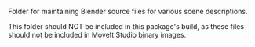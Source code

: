 Folder for maintaining Blender source files for various scene descriptions.

This folder should NOT be included in this package's build, as these files should not be included in MoveIt Studio binary images.
